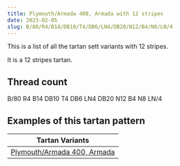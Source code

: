 ```yaml
---
title: Plymouth/Armada 400, Armada with 12 stripes
date: 2023-02-05
slug: B/80/R4/B14/DB10/T4/DB6/LN4/DB20/N12/B4/N8/LN/4
---
```

This is a list of all the tartan sett variants with 12 stripes.

It is a 12 stripes tartan.


## Thread count
B/80 R4 B14 DB10 T4 DB6 LN4 DB20 N12 B4 N8 LN/4

## Examples of this tartan pattern

| Tartan Variants |
|---------------|
| [Plymouth/Armada 400, Armada](/variants/b/80/r4/b14/db10/t4/db6/ln4/db20/n12/b4/n8/ln/4-b304080-db000050-lne0e0e0-n808080-rc00000-t703000)||
